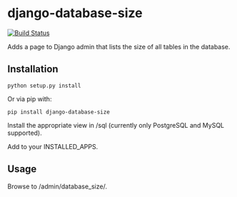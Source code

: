 django-database-size
=====================

[<img src="https://secure.travis-ci.org/chrisspen/django-database-size.png?branch=master" alt="Build Status">](https://travis-ci.org/chrisspen/django-database-size)

Adds a page to Django admin that lists the size of all tables in the database.

Installation
------------

    python setup.py install
    
Or via pip with:
    
    pip install django-database-size

Install the appropriate view in /sql (currently only PostgreSQL and MySQL supported).

Add to your INSTALLED_APPS.

Usage
-----

Browse to /admin/database_size/.
